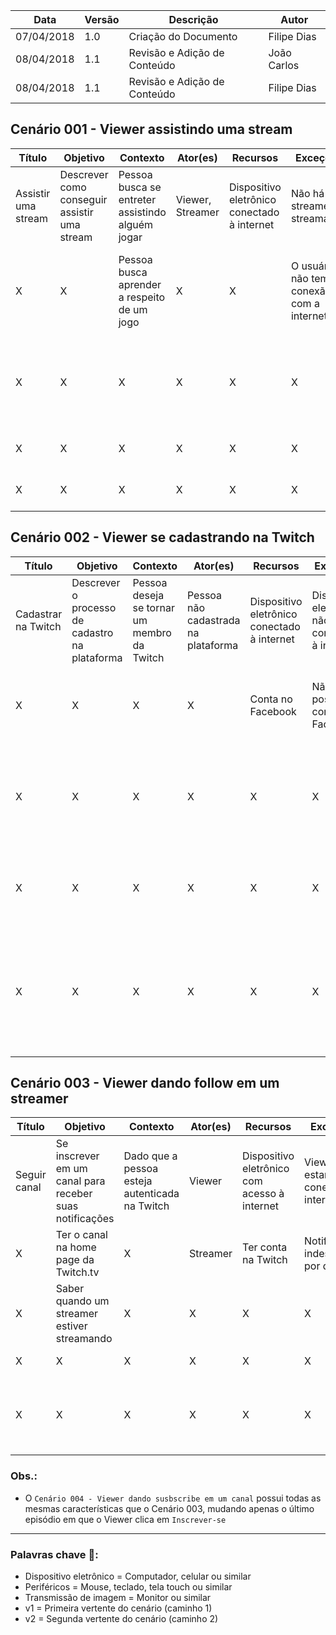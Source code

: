 |Data|Versão|Descrição|Autor|
|----|------|---------|-----|
|07/04/2018|1.0|Criação do Documento|Filipe Dias|
|08/04/2018|1.1|Revisão e Adição de Conteúdo|João Carlos|
|08/04/2018|1.1|Revisão e Adição de Conteúdo|Filipe Dias|

## Cenário 001 - Viewer assistindo uma stream

|Título|Objetivo|Contexto|Ator(es)|Recursos|Exceções|Episódios|
|---------|---------|--------|--------|--------|--------|---------|
|Assistir uma stream|Descrever como conseguir assistir uma stream|Pessoa busca se entreter assistindo alguém jogar|Viewer, Streamer|Dispositivo eletrônico conectado à internet|Não há streamers streamando|Pessoa está a procura de algo para se entreter|
|X|X|Pessoa busca aprender a respeito de um jogo|X|X|O usuário não tem conexão com a internet|Pessoa está mexendo em alguma rede social|
|X|X|X|X|X|X|Pessoa encontra o link de um Streamer em atividade|
|X|X|X|X|X|X|Pessoa acede ao link|
|X|X|X|X|X|X|Pessoa assiste a stream|


## Cenário 002 - Viewer se cadastrando na Twitch

|Título|Objetivo|Contexto|Ator(es)|Recursos|Exceções|Episódios|
|---------|---------|---------|---------|---------|---------|---------|
|Cadastrar na Twitch|Descrever o processo de cadastro na plataforma|Pessoa deseja se tornar um membro da Twitch|Pessoa não cadastrada na plataforma|Dispositivo eletrônico conectado à internet|Dispositivo eletrônico não estar conectado à internet|A pessoa não cadastrada acessa o site da [Twitch.tv](https://www.twitch.tv)|
|X|X|X|X|Conta no Facebook|Não possuir conta no Facebook|A pessoa não cadastrada clica em Cadastre-se|
|X|X|X|X|X|X|v1: A pessoa preenche os dados requeridos e clica em Cadastrar-se|
|X|X|X|X|X|X|v2: A pessoa clica em Conectar-se com o Facebook|
|X|X|X|X|X|X|v2.1: A pessoa permite a Twitch a usar os dados do Facebook para realizar o cadastro|


## Cenário 003 - Viewer dando follow em um streamer

|Título|Objetivo|Contexto|Ator(es)|Recursos|Exceções|Episódios|
|---------|---------|--------|--------|--------|--------|------------|
|Seguir canal|Se inscrever em um canal para receber suas notificações|Dado que a pessoa esteja autenticada na Twitch|Viewer|Dispositivo eletrônico com acesso à internet|Viewer não estar conectado à internet|Viewer gosta de uma stream específica|
|X|Ter o canal na home page da Twitch.tv|X|Streamer|Ter conta na Twitch|Notificações indesejadas por default|Viewer efetua login|
|X|Saber quando um streamer estiver streamando|X|X|X|X|Viewer clica na stream|
|X|X|X|X|X|X|Viewer clica em ```❤️ Seguir```|
|X|X|X|X|X|X|Notificação na tela comprovando que ele está seguindo o streamer|

### Obs.: 
* O ```Cenário 004 - Viewer dando susbscribe em um canal``` possui todas as mesmas características que o Cenário 003, mudando apenas o último episódio em que o Viewer clica em ```Inscrever-se```
________________________

### Palavras chave 🔑:
* Dispositivo eletrônico = Computador, celular ou similar
* Periféricos = Mouse, teclado, tela touch ou similar 
* Transmissão de imagem = Monitor ou similar
* v1 = Primeira vertente do cenário (caminho 1)
* v2 = Segunda vertente do cenário (caminho 2) 
